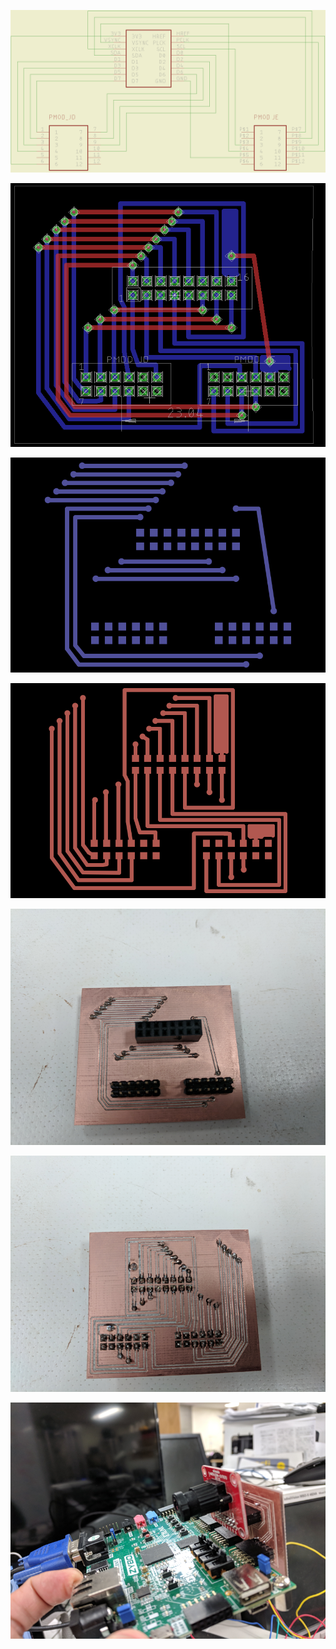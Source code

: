 ![](schematic.png)

![](board.png)

![](cmp.png)

![](sol.png)

![](top_pcb.png)

![](bottom_pcb.png)

![](on_zybo.png)